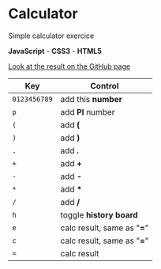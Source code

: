 # Calculator

Simple calculator exercice

**JavaScript** - **CSS3** - **HTML5**

[Look at the result on the GitHub page](https://victort-github.github.io/Becode_Calculator/)

| **Key**      | **Control**                  |
| ------------ | ---------------------------- |
| `0123456789` | add this **number**          |
| `p`          | add **PI** number            |
| `(`          | add **(**                    |
| `)`          | add **)**                    |
| `.`          | add **.**                    |
| `+`          | add **+**                    |
| `-`          | add **-**                    |
| `*`          | add **\***                   |
| `/`          | add **/**                    |
| `h`          | toggle **history board**     |
| `e`          | calc result, same as "**=**" |
| `c`          | calc result, same as "**=**" |
| `=`          | calc result                  |
